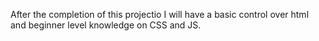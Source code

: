 After the completion of this projectio I will have a basic control over html and beginner level knowledge on CSS and JS.
